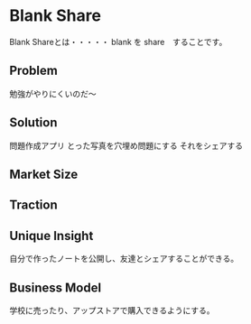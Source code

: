 Blank Share
====

Blank Shareとは・・・・・
blank を share　することです。
## Problem
勉強がやりにくいのだ～

## Solution
問題作成アプリ
とった写真を穴埋め問題にする
それをシェアする

## Market Size


## Traction


## Unique Insight
自分で作ったノートを公開し、友達とシェアすることができる。

## Business Model
学校に売ったり、アップストアで購入できるようにする。